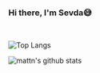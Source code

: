 ### Hi there, I'm Sevda😅

<br/> 

![Top 
Langs](https://github-readme-stats.vercel.app/api?username=sevdaimany&show_icons=true&include_all_commits=true&theme=dracula)

![mattn's github 
stats](https://github-readme-stats.vercel.app/api/top-langs/?username=sevdaimany&layout=compact&theme=dracula&langs_count=6&hide=c)

